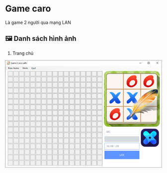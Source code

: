 # Game caro
Là game 2 người qua mạng LAN

## :framed_picture: Danh sách hình ảnh
1. Trang chủ
<img src="answer\home.png" alt="Trang chủ" />
